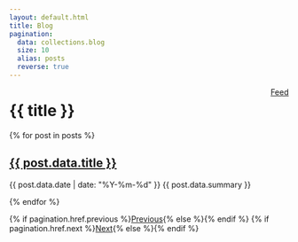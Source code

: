 ```yaml
---
layout: default.html
title: Blog
pagination:
  data: collections.blog
  size: 10
  alias: posts
  reverse: true
---
```


<div style="float: right;">
  <a href="{{ '/blog/feed.xml' | url }}"><span class="icon"><i class="fas fa-rss"></i></span> Feed</a>
</div>

# {{ title }}


{% for post in posts %}
<div class="has-top-margin">
  <h2 class="title"><a href="{{ post.url | url }}">{{ post.data.title }}</a></h2>
  <p class="subtitle"><span class="tag is-dark">{{ post.data.date | date: "%Y-%m-%d" }}</span> {{ post.data.summary }}</p>
</div>

{% endfor %}

<div class="has-top-margin buttons has-addons">
{% if pagination.href.previous %}<a class="button" href="{{ pagination.href.previous }}">Previous</a>{% else %}{% endif %}
{% if pagination.href.next %}<a class="button" href="{{ pagination.href.next }}">Next</a>{% else %}{% endif %}
</div>
